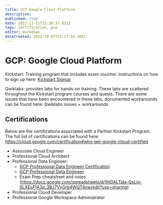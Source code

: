 ```yaml
---
title: GCP Google Cloud Platform
description: 
published: true
date: 2022-11-11T22:28:37.031Z
tags: certification, gcp
editor: markdown
dateCreated: 2022-10-07T21:27:54.305Z
---
```


# GCP: Google Cloud Platform
Kickstart: Training program that includes exam voucher. Instructions on how to sign up here: [Kickstart Signup](/training/Certifications/Google/Kickstart)

Qwiklabs: provides labs for hands-on training. These labs are scattered throughout the Kickstart program courses and quests. There are some issues that have been encountered in these labs, documented workarounds can be found here: Qwiklabs issues + workarounds

## Certifications
Below are the certifications associated with a Partner Kickstart Program. The full list of certifications can be found here: https://cloud.google.com/certification#why-get-google-cloud-certified
- Associate Cloud Engineer
- Professional Cloud Architect
- Professional Data Engineer:
	* [GCP Professional Data Engineer Certification](/training/Certifications/Google/gcp_professional_data_engineer_certification_v2) 
  * [GCP Professional Data Engineer](/training/Certifications/Google/GCP_Professional_Data_Engineer)
  * Exam Prep cheatsheet and notes (https://docs.google.com/spreadsheets/d/1hIDALTaIa-QsLip-SLXEoFfA3p_3BJ7VyGrb4WQT4xw/edit?usp=sharing)
- Professional Cloud Developer
- Professional Google Workspace Administrator


